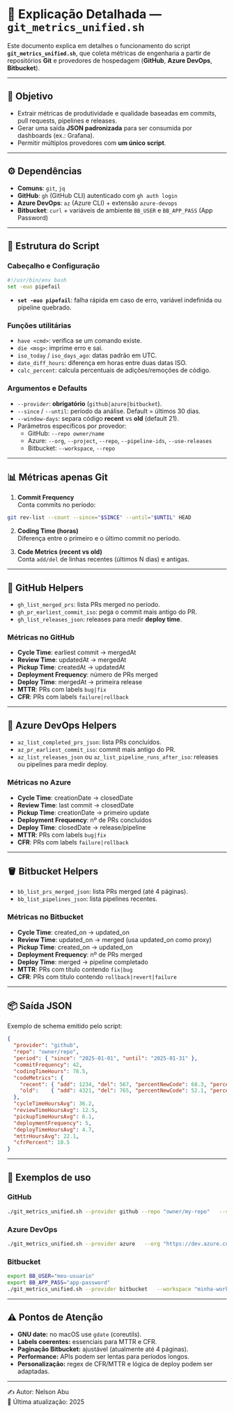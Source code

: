 # 📖 Explicação Detalhada — `git_metrics_unified.sh`

Este documento explica em detalhes o funcionamento do script **`git_metrics_unified.sh`**, que coleta métricas de engenharia a partir de repositórios **Git** e provedores de hospedagem (**GitHub**, **Azure DevOps**, **Bitbucket**).

---

## 🎯 Objetivo

- Extrair métricas de produtividade e qualidade baseadas em commits, pull requests, pipelines e releases.  
- Gerar uma saída **JSON padronizada** para ser consumida por dashboards (ex.: Grafana).  
- Permitir múltiplos provedores com **um único script**.

---

## ⚙️ Dependências

- **Comuns**: `git`, `jq`
- **GitHub**: `gh` (GitHub CLI) autenticado com `gh auth login`
- **Azure DevOps**: `az` (Azure CLI) + extensão `azure-devops`
- **Bitbucket**: `curl` + variáveis de ambiente `BB_USER` e `BB_APP_PASS` (App Password)

---

## 🧱 Estrutura do Script

### Cabeçalho e Configuração
```bash
#!/usr/bin/env bash
set -euo pipefail
```
- **`set -euo pipefail`**: falha rápida em caso de erro, variável indefinida ou pipeline quebrado.

### Funções utilitárias
- `have <cmd>`: verifica se um comando existe.  
- `die <msg>`: imprime erro e sai.  
- `iso_today` / `iso_days_ago`: datas padrão em UTC.  
- `date_diff_hours`: diferença em horas entre duas datas ISO.  
- `calc_percent`: calcula percentuais de adições/remoções de código.

### Argumentos e Defaults
- `--provider`: **obrigatório** (`github|azure|bitbucket`).  
- `--since` / `--until`: período da análise. Default = últimos 30 dias.  
- `--window-days`: separa código **recent** vs **old** (default 21).  
- Parâmetros específicos por provedor:  
  - GitHub: `--repo owner/name`  
  - Azure: `--org`, `--project`, `--repo`, `--pipeline-ids`, `--use-releases`  
  - Bitbucket: `--workspace`, `--repo`

---

## 📊 Métricas apenas Git

1. **Commit Frequency**  
Conta commits no período:
```bash
git rev-list --count --since="$SINCE" --until="$UNTIL" HEAD
```

2. **Coding Time (horas)**  
Diferença entre o primeiro e o último commit no período.

3. **Code Metrics (recent vs old)**  
Conta `add/del` de linhas recentes (últimos N dias) e antigas.

---

## 🐙 GitHub Helpers

- `gh_list_merged_prs`: lista PRs merged no período.  
- `gh_pr_earliest_commit_iso`: pega o commit mais antigo do PR.  
- `gh_list_releases_json`: releases para medir **deploy time**.

### Métricas no GitHub
- **Cycle Time**: earliest commit → mergedAt  
- **Review Time**: updatedAt → mergedAt  
- **Pickup Time**: createdAt → updatedAt  
- **Deployment Frequency**: número de PRs merged  
- **Deploy Time**: mergedAt → primeira release  
- **MTTR**: PRs com labels `bug|fix`  
- **CFR**: PRs com labels `failure|rollback`

---

## 🔷 Azure DevOps Helpers

- `az_list_completed_prs_json`: lista PRs concluídos.  
- `az_pr_earliest_commit_iso`: commit mais antigo do PR.  
- `az_list_releases_json` ou `az_list_pipeline_runs_after_iso`: releases ou pipelines para medir deploy.

### Métricas no Azure
- **Cycle Time**: creationDate → closedDate  
- **Review Time**: last commit → closedDate  
- **Pickup Time**: creationDate → primeiro update  
- **Deployment Frequency**: nº de PRs concluídos  
- **Deploy Time**: closedDate → release/pipeline  
- **MTTR**: PRs com labels `bug|fix`  
- **CFR**: PRs com labels `failure|rollback`

---

## 🪣 Bitbucket Helpers

- `bb_list_prs_merged_json`: lista PRs merged (até 4 páginas).  
- `bb_list_pipelines_json`: lista pipelines recentes.  

### Métricas no Bitbucket
- **Cycle Time**: created_on → updated_on  
- **Review Time**: updated_on → merged (usa updated_on como proxy)  
- **Pickup Time**: created_on → updated_on  
- **Deployment Frequency**: nº de PRs merged  
- **Deploy Time**: merged → pipeline completado  
- **MTTR**: PRs com título contendo `fix|bug`  
- **CFR**: PRs com título contendo `rollback|revert|failure`

---

## 📦 Saída JSON

Exemplo de schema emitido pelo script:

```json
{
  "provider": "github",
  "repo": "owner/repo",
  "period": { "since": "2025-01-01", "until": "2025-01-31" },
  "commitFrequency": 42,
  "codingTimeHours": 78.5,
  "codeMetrics": {
    "recent": { "add": 1234, "del": 567, "percentNewCode": 68.3, "percentDeletedCode": 31.7 },
    "old":    { "add": 4321, "del": 765, "percentNewCode": 52.1, "percentDeletedCode": 47.9 }
  },
  "cycleTimeHoursAvg": 36.2,
  "reviewTimeHoursAvg": 12.5,
  "pickupTimeHoursAvg": 6.1,
  "deploymentFrequency": 5,
  "deployTimeHoursAvg": 4.7,
  "mttrHoursAvg": 22.1,
  "cfrPercent": 10.5
}
```

---

## 🚀 Exemplos de uso

### GitHub
```bash
./git_metrics_unified.sh --provider github --repo "owner/my-repo"   --since "2025-01-01" --until "2025-01-31"
```

### Azure DevOps
```bash
./git_metrics_unified.sh --provider azure   --org "https://dev.azure.com/minha-org" --project "MeuProjeto" --repo "MeuRepo"   --pipeline-ids "12 34" --since "2025-01-01" --until "2025-01-31"
```

### Bitbucket
```bash
export BB_USER="meu-usuario"
export BB_APP_PASS="app-password"
./git_metrics_unified.sh --provider bitbucket   --workspace "minha-workspace" --repo "repo-slug"   --since "2025-01-01" --until "2025-01-31"
```

---

## ⚠️ Pontos de Atenção

- **GNU date:** no macOS use `gdate` (coreutils).  
- **Labels coerentes:** essenciais para MTTR e CFR.  
- **Paginação Bitbucket:** ajustável (atualmente até 4 páginas).  
- **Performance:** APIs podem ser lentas para períodos longos.  
- **Personalização:** regex de CFR/MTTR e lógica de deploy podem ser adaptadas.

---

✍️ Autor: Nelson Abu  
📅 Última atualização: 2025
